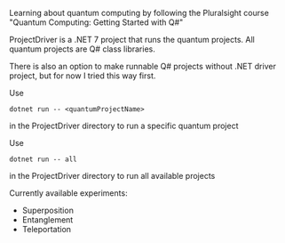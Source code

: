 Learning about quantum computing by following the Pluralsight course
"Quantum Computing: Getting Started with Q#"

ProjectDriver is a .NET 7 project that runs the quantum projects. 
All quantum projects are Q# class libraries.

There is also an option to make runnable Q# projects without .NET driver project, but for now I tried this way first.

Use 
```
dotnet run -- <quantumProjectName> 
```
in the ProjectDriver directory to run a specific quantum project

Use
```
dotnet run -- all
```
in the ProjectDriver directory to run all available projects

Currently available experiments:
- Superposition
- Entanglement
- Teleportation